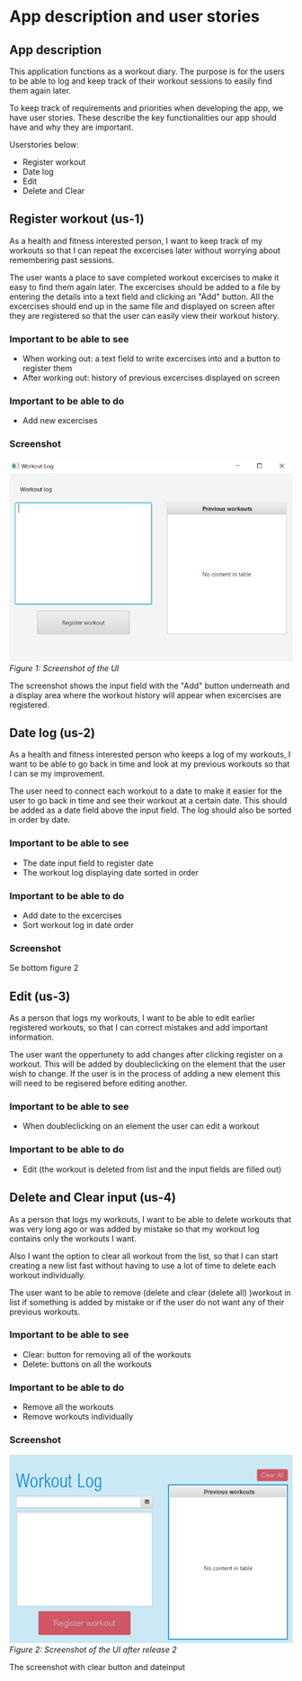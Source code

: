 # App description and user stories

## App description

This application functions as a workout diary. The purpose is for the users to be able to log and keep track of their workout sessions to easily find them again later.

To keep track of requirements and priorities when developing the app, we have user stories. These describe the key functionalities our app should have and why they are important.

Userstories below:

- Register workout
- Date log
- Edit
- Delete and Clear

## Register workout (us-1)

As a health and fitness interested person, I want to keep track of my workouts so that I can repeat the excercises later without worrying about remembering past sessions.

The user wants a place to save completed workout excercises to make it easy to find them again later. The excercises should be added to a file by entering the details into a text field and clicking an "Add" button. All the excercises should end up in the same file and displayed on screen after they are registered so that the user can easily view their workout history.

### Important to be able to see

- When working out: a text field to write excercises into and a button to register them
- After working out: history of previous excercises displayed on screen

### Important to be able to do
  
- Add new excercises

### Screenshot

![App Screenshot](ui/src/main/resources/ui/img/workoutapp.PNG)
*Figure 1: Screenshot of the UI*

The screenshot shows the input field with the "Add" button underneath and a display area where the workout history will appear when excercises are registered.

## Date log (us-2)

As a health and fitness interested person who keeps a log of my workouts, I want to be able to go back in time and look at my previous workouts so that I can se my improvement.

The user need to connect each workout to a date to make it easier for the user to go back in time and see their workout at a certain date. This should be added as a date field above the input field. The log should also be sorted in order by date.


### Important to be able to see

- The date input field to register date
- The workout log displaying date sorted in order

### Important to be able to do
  
- Add date to the excercises
- Sort workout log in date order

### Screenshot

Se bottom figure 2

## Edit (us-3)

As a person that logs my workouts, I want to be able to edit earlier registered workouts, so that I can correct mistakes and add important information.

The user want the oppertunety to add changes after clicking register on a workout. This will be added by doubleclicking on the element that the user wish to change. If the user is in the process of adding a new element this will need to be regisered before editing another.

### Important to be able to see

- When doubleclicking on an element the user can edit a workout

### Important to be able to do
  
- Edit (the workout is deleted from list and the input fields are filled out)

## Delete and Clear input (us-4)

As a person that logs my workouts, I want to be able to delete workouts that was very long ago or was added by mistake so that my workout log contains only the workouts I want.

Also I want the option to clear all workout from the list, so that I can start creating a new list fast without having to use a lot of time to delete each workout individually.

The user want to be able to remove (delete and clear (delete all) )workout in list if something is added by mistake or if the user do not want any of their previous workouts.

### Important to be able to see

- Clear: button for removing all of the workouts
- Delete: buttons on all the workouts

### Important to be able to do
  
- Remove all the workouts
- Remove workouts individually

### Screenshot

![App Screenshot](ui/src/main/resources/ui/img/workoutapp-release2.PNG)
*Figure 2: Screenshot of the UI after release 2*

The screenshot with clear button and dateinput